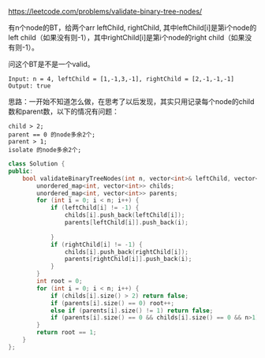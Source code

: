 https://leetcode.com/problems/validate-binary-tree-nodes/

有n个node的BT，给两个arr leftChild, rightChild, 其中leftChild[i]是第i个node的left child（如果没有则-1），其中rightChild[i]是第i个node的right child（如果没有则-1）。

问这个BT是不是一个valid。

```
Input: n = 4, leftChild = [1,-1,3,-1], rightChild = [2,-1,-1,-1]
Output: true
```

思路：一开始不知道怎么做，在思考了以后发现，其实只用记录每个node的child数和parent数，以下的情况有问题：

```
child > 2;
parent == 0 的node多余2个;
parent > 1;
isolate 的node多余2个;
```

```cpp
class Solution {
public:
    bool validateBinaryTreeNodes(int n, vector<int>& leftChild, vector<int>& rightChild) {
        unordered_map<int, vector<int>> childs;
        unordered_map<int, vector<int>> parents;
        for (int i = 0; i < n; i++) {
            if (leftChild[i] != -1) {
                childs[i].push_back(leftChild[i]);
                parents[leftChild[i]].push_back(i);
                
            }
            if (rightChild[i] != -1) {
                childs[i].push_back(rightChild[i]);
                parents[rightChild[i]].push_back(i);
            }
        }
        int root = 0;
        for (int i = 0; i < n; i++) {
            if (childs[i].size() > 2) return false;
            if (parents[i].size() == 0) root++;
            else if (parents[i].size() != 1) return false;
            if (parents[i].size() == 0 && childs[i].size() == 0 && n>1) return false;
        }
        return root == 1;
    }
};
```